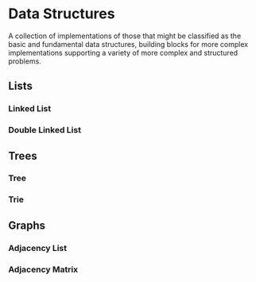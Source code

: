 # Data Structures
A collection of implementations of those that might be classified as the basic and fundamental data structures, building blocks for more complex implementations supporting a variety of more complex and structured problems.

## Lists
### Linked List
### Double Linked List
## Trees
### Tree
### Trie
## Graphs
### Adjacency List
### Adjacency Matrix